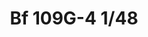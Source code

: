 ---
title: "Bf 109G-4  1/48"
price: 2030.00 
desc: "WEEKEND EDITION, Bf 109G-4  1/48, razmera: 1/48"
img_path: "/assets/img/84149.jpg"
brand: AMMO
available: true
special_offer: false
new: false
soon: false
cat: "Plasticne-Makete"
subcat: "PM-EDUARD"
subsubcat: ""
---